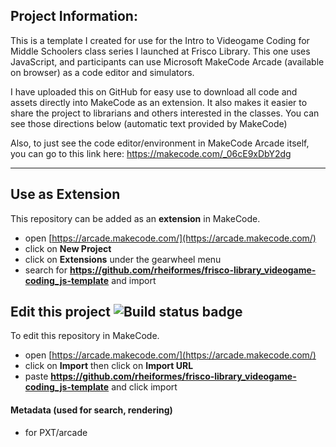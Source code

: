  

## Project Information:
This is a template I created for use for the Intro to Videogame Coding for Middle Schoolers class series I launched at Frisco Library. This one uses JavaScript, and participants can use Microsoft MakeCode Arcade (available on browser) as a code editor and simulators. 

I have uploaded this on GitHub for easy use to download all code and assets directly into MakeCode as an extension. It also makes it easier to share the project to librarians and others interested in the classes. You can see those directions below (automatic text provided by MakeCode)

Also, to just see the code editor/environment in MakeCode Arcade itself, you can go to this link here: https://makecode.com/_06cE9xDbY2dg


-----------------------------------------------------------------------------------------------------------------------------------------

## Use as Extension

This repository can be added as an **extension** in MakeCode.

* open [https://arcade.makecode.com/](https://arcade.makecode.com/)
* click on **New Project**
* click on **Extensions** under the gearwheel menu
* search for **https://github.com/rheiformes/frisco-library_videogame-coding_js-template** and import

## Edit this project ![Build status badge](https://github.com/rheiformes/frisco-library_videogame-coding_js-template/workflows/MakeCode/badge.svg)

To edit this repository in MakeCode.

* open [https://arcade.makecode.com/](https://arcade.makecode.com/)
* click on **Import** then click on **Import URL**
* paste **https://github.com/rheiformes/frisco-library_videogame-coding_js-template** and click import

#### Metadata (used for search, rendering)

* for PXT/arcade
<script src="https://makecode.com/gh-pages-embed.js"></script><script>makeCodeRender("{{ site.makecode.home_url }}", "{{ site.github.owner_name }}/{{ site.github.repository_name }}");</script>
